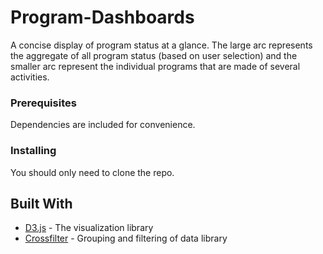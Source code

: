 # Program-Dashboards
A concise display of program status at a glance.  The large arc represents the aggregate of all program status (based on user selection) and the smaller arc represent the individual programs that are made of several activities.  

### Prerequisites

Dependencies are included for convenience.

### Installing

You should only need to clone the repo.

## Built With

* [D3.js](https://d3js.org/) - The visualization library
* [Crossfilter](https://square.github.io/crossfilter/) - Grouping and filtering of data library
